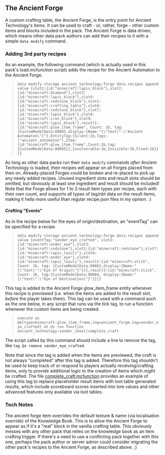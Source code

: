 ## The Ancient Forge

A custom crafting table, the Ancient Forge, is the entry point for Ancient Technology's items. It can be used to craft - or, rather, forge - other custom items and blocks included in the pack. The Ancient Forge is data driven, which means other data pack authors can add their recipes to it with a simple `data modify` command. 

### Adding 3rd party recipes
As an example, the following command (which is actually used in this pack's load.mcfunction script) adds the recipe for the Ancient Automaton to the Ancient Forge.

> `data modify storage ancient_technology:forge data.recipes append value {slot1:{id:"minecraft:lapis_block"},slot2:{id:"minecraft:diamond"},slot3:{id:"minecraft:lapis_block"},slot4:{id:"minecraft:redstone_block"},slot5:{id:"minecraft:crafting_table"},slot6:{id:"minecraft:redstone_block"},slot7:{id:"minecraft:lapis_block"},slot8:{id:"minecraft:iron_block"},slot9:{id:"minecraft:lapis_block"},result1:{id:"minecraft:glow_item_frame", Count: 1b, tag:{CustomModelData:80085,display:{Name:"{\"text\":\"Ancient Automaton\"}"},EntityTag:{Silent:1b,Tags:["ancient_automaton"],Item:{id:"minecraft:glow_item_frame",Count:1b,tag:{CustomModelData:80085}},Invulnerable:1b,Invisible:1b,Fixed:1b}}}}`

As long as other data packs run their `data modify` commands _after_ Ancient Technology is loaded, their recipes will appear on all Forges placed from then on. Already-placed Forges could be broken and re-placed to pick up any newly added recipes. Unused ingredient slots and result slots should be omitted, but obviously at least one ingredient and result should be included! Note that the Forge allows for 1 to 3 result item types per recipe, each with their own count, and supports all types of tag/nbt data on the result items, making it hella more useful than regular recipe.json files in my opnion. :)

#### Crafting "Events"
As in the recipe below for the eyes of origin/destination, an "eventTag" can be specified for a recipe.

> `data modify storage ancient_technology:forge data.recipes append value {eventTag:"sender_eye_crafted", slot2:{id:"minecraft:ender_eye"},slot3:{id:"minecraft:redstone"},slot1:{id:"minecraft:redstone"},slot7:{id:"minecraft:lapis_lazuli"},slot8:{id:"minecraft:ender_eye"},slot9:{id:"minecraft:lapis_lazuli"},result1:{id:"minecraft:stick", Count: 1b, tag: {CustomModelData:90083,display:{Name:"{\"text\":\"Eye of Origin\"}"}}},result3:{id:"minecraft:stick", Count: 1b, tag:{CustomModelData:90084, display:{Name:"{\"text\":\"Eye of Destination\"}"}}}}`

This tag is added to the Ancient Forge glow_item_frame entity whenever this recipe is _previewed_ (i.e. when the items are added to the result slot, _before_ the player takes them). This tag can be used with a command such as the one below, in any script that runs via the tick tag, to run a function whenever the custom items are being created.

> `execute as @e[type=minecraft:glow_item_frame,tag=ancient_forge,tag=sender_eye_crafted] at @s run function ancient_technology:sender_chest/complete_craft`

The script called by this command should include a line to remove the tag, like `tag @s remove sender_eye_crafted`.

Note that since the tag is added when the items are previewed, the craft is not always "completed" after this tag is added. Therefore this tag shouldn't be used to keep track of or respond to players actually receiving/crafting items, only to provide additional logic to the creation of items which _might_ be crafted. The file [complete_craft.mcfunction]("data%20packs/Ancient%20Technology/data/ancient_technology/functions/sender_chest/complete_craft.mcfunction") provides an example of using this tag to replace placeholder result items with loot table generated results, which include scoreboard scores inserted into lore values and other advanced features only available via loot tables.

### Tech Notes
The ancient forge item overrides the default texture & name (via localisation override) of the Knowledge Book. This is to allow the Ancient Forge to appear as if it's a "real" block in the vanilla crafting table. This obviously messes with any other pack that relies on the knowledge book as an item crafting trigger. If there's a need to use a conflicting pack together with this one, perhaps the pack author or server admin could consider migrating the other pack's recipes to the Ancient Forge, as described above. ;)
